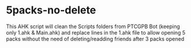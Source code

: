 # 5packs-no-delete
This AHK script will clean the Scripts folders from PTCGPB Bot (keeping only 1.ahk &amp; Main.ahk) and replace lines in the 1.ahk file to allow opening 5 packs without the need of deleting/readding friends after 3 packs opened 
